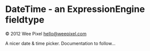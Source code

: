DateTime - an ExpressionEngine fieldtype
========================================

&copy; 2012 Wee Pixel [hello@weepixel.com](mailto:hello@weepixel.com)

A nicer date & time picker. Documentation to follow...